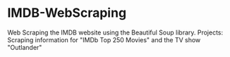 # IMDB-WebScraping
Web Scraping the IMDB website using the Beautiful Soup library. Projects: Scraping information for "IMDb Top 250 Movies" and the TV show "Outlander"

